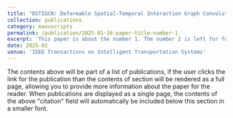 ```yaml
---
title: "DSTIGCN: Deformable Spatial-Temporal Interaction Graph Convolution Network for Pedestrian Trajectory Prediction"
collection: publications
category: manuscripts
permalink: /publication/2025-01-16-paper-title-number-1
excerpt: 'This paper is about the number 1. The number 2 is left for future work.'
date: 2025-01
venue: 'IEEE Transactions on Intelligent Transportation Systems'
---
```

The contents above will be part of a list of publications, if the user clicks the link for the publication than the contents of section will be rendered as a full page, allowing you to provide more information about the paper for the reader. When publications are displayed as a single page, the contents of the above "citation" field will automatically be included below this section in a smaller font.
